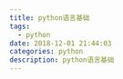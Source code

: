 ```yaml
---
title: python语言基础
tags:
  - python
date: 2018-12-01 21:44:03
categories: python
description: python语言基础
---
```

